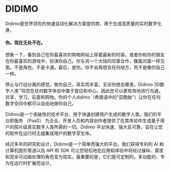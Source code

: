 # 

# DIDIMO

Didimo是世界领先的快速自动化解决方案提供商，用于生成高质量的实时数字化身。
#### 你。现在无处不在。

想象一下，看到自己在你最喜欢的购物网站上穿着最新的时装。或者你和你的朋友在你最喜欢的游戏中，扮演你自己。你与另一个大陆的同事合作，像面对面一样见面。不是角色。不是卡通。最后，是你。你不会再想去任何地方，而不是像你自己一样。

停止与行动分离的感觉。做你自己，真实而丰富，无论你想去哪里。Didimo 3D数字人类™将您在任何数字体验中置于首位和中心，因此您可以更有效地进行沟通，共享，学习，玩耍和购物。你的个人didimo（希腊语中的“双胞胎”）让你在任何数字空间中都可以自由地做你自己。

Didimo是一个突破性的技术平台，用于快速创建用户生成的数字人类。我们的平台即服务 （PaaS） 为企业、开发人员和内容创作者提供了在其体验中生成基于用户的照片级真实数字人类所需的一切。Didimo 平台快速、强大且可靠，旨在让您的软件在运行时无缝集成用户的数字孪生体。

经过多年的研究和设计，Didimo是一个简单而强大的平台。我们获得专利的 AI 和计算机图形管道以及 API 和 SDK 可让您轻松地在应用和体验中将经过操纵、蒙皮和完全可动画处理的角色变为现实。最重要的是，它们是可定制的，多功能的，专为在运行时扩展而设计。

